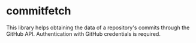 # commitfetch
This library helps obtaining the data of a repository's commits through the GitHub API. Authentication with GitHub credentials is required.
